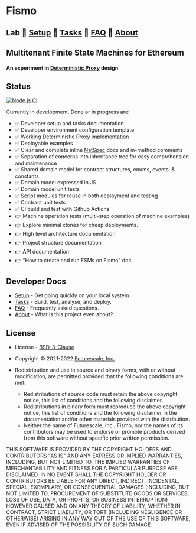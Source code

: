 # Fismo
## Lab 🧪 [Setup](docs/setup.md) 🧪 [Tasks](docs/tasks.md) 🧪 [FAQ](docs/faq.md) 🧪  [About](docs/about.md)

## Multitenant Finite State Machines for Ethereum
#### An experiment in [Deterministic Proxy](docs/about.md#a-deterministic-proxy-experiment) design

## Status
[![Node.js CI](https://github.com/cliffhall/Fismo/actions/workflows/node.js.yml/badge.svg)](https://github.com/cliffhall/Fismo/actions/workflows/node.js.yml)

Currently in development. Done or in progress are:
- ✅ Developer setup and tasks documentation
- ✅ Developer environment configuration template
- ✅ Working Deterministic Proxy implementation
- ✅ Deployable examples
- ✅ Clear and complete inline [NatSpec](https://docs.soliditylang.org/en/v0.8.11/natspec-format.html?highlight=NatSpec) docs and in-method comments
- ✅ Separation of concerns into inheritance tree for easy comprehension and maintenance
- ✅ Shared domain model for contract structures, enums, events, & constants
- ✅ Domain model expressed in JS
- ✅ Domain model unit tests
- ✅ Script modules for reuse in both deployment and testing
- ✅ Contract unit tests
- ✅ CI build and test with Github Actions
- 👉 Machine operation tests (multi-step operation of machine examples)
- 👉 Explore minimal clones for cheap deployments.
- 👉 High level architecture documentation
- 👉 Project structure documentation
- 👉 API documentation
- 👉 "How to create and run FSMs on Fismo" doc

## Developer Docs
- [Setup](docs/setup.md) - Get going quickly on your local system.
- [Tasks](docs/tasks.md) - Build, test, analyse, and deploy.
- [FAQ](docs/faq.md) - Frequently asked questions.
- [About](docs/about.md) - What is this project even about?

## License 
* License - [BSD-3-Clause](https://opensource.org/licenses/BSD-3-Clause)
* Copyright © 2021-2022 [Futurescale, Inc.](https://futurescale.com)

* Redistribution and use in source and binary forms, with or without modification, are permitted provided that the following conditions are met:

    * Redistributions of source code must retain the above copyright notice, this list of conditions and the following disclaimer.
    * Redistributions in binary form must reproduce the above copyright notice, this list of conditions and the following disclaimer in the documentation and/or other materials provided with the distribution.
    * Neither the name of Futurescale, Inc., Fismo, nor the names of its contributors may be used to endorse or promote products derived from this software without specific prior written permission.

THIS SOFTWARE IS PROVIDED BY THE COPYRIGHT HOLDERS AND CONTRIBUTORS "AS IS" AND ANY EXPRESS OR IMPLIED WARRANTIES, INCLUDING, BUT NOT LIMITED TO, THE IMPLIED WARRANTIES OF MERCHANTABILITY AND FITNESS FOR A PARTICULAR PURPOSE ARE DISCLAIMED. IN NO EVENT SHALL THE COPYRIGHT HOLDER OR CONTRIBUTORS BE LIABLE FOR ANY DIRECT, INDIRECT, INCIDENTAL, SPECIAL, EXEMPLARY, OR CONSEQUENTIAL DAMAGES (INCLUDING, BUT NOT LIMITED TO, PROCUREMENT OF SUBSTITUTE GOODS OR SERVICES; LOSS OF USE, DATA, OR PROFITS; OR BUSINESS INTERRUPTION) HOWEVER CAUSED AND ON ANY THEORY OF LIABILITY, WHETHER IN CONTRACT, STRICT LIABILITY, OR TORT (INCLUDING NEGLIGENCE OR OTHERWISE) ARISING IN ANY WAY OUT OF THE USE OF THIS SOFTWARE, EVEN IF ADVISED OF THE POSSIBILITY OF SUCH DAMAGE.
